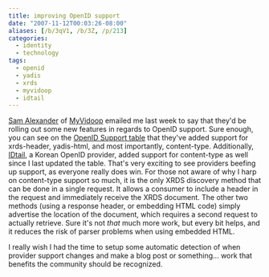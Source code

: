 ```yaml
---
title: improving OpenID support
date: "2007-11-12T00:03:26-08:00"
aliases: [/b/3qV1, /b/3Z, /p/213]
categories:
  - identity
  - technology
tags:
  - openid
  - yadis
  - xrds
  - myvidoop
  - idtail
---
```


[Sam Alexander][] of [MyVidoop][] emailed me last week to say that they'd be rolling out some new features in regards to
OpenID support. Sure enough, you can see on the [OpenID Support table][] that they've added support for xrds-header,
yadis-html, and most importantly, content-type. Additionally, [IDtail][], a Korean OpenID provider, added support for
content-type as well since I last updated the table. That's very exciting to see providers beefing up support, as
everyone really does win. For those not aware of why I harp on content-type support so much, it is the only XRDS
discovery method that can be done in a single request. It allows a consumer to include a header in the request and
immediately receive the XRDS document. The other two methods (using a response header, or embedding HTML code) simply
advertise the location of the document, which requires a second request to actually retrieve. Sure it's not _that_ much
more work, but every bit helps, and it reduces the risk of parser problems when using embedded HTML.

I really wish I had the time to setup some automatic detection of when provider support changes and make a blog post or
something... work that benefits the community should be recognized.

[Sam Alexander]: http://salexander.myvidoop.com/
[MyVidoop]: http://myvidoop.com/
[OpenID Support table]: /openid-support
[IDtail]: http://idtail.com/
